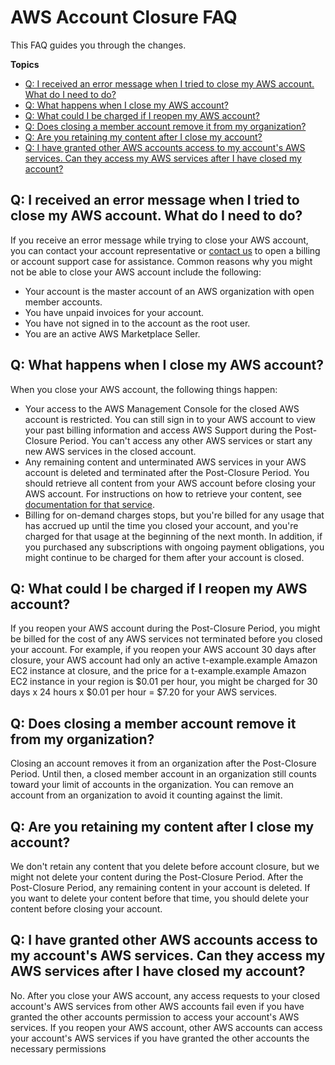 # AWS Account Closure FAQ<a name="account-closure-faq"></a>

This FAQ guides you through the changes\.

**Topics**
+ [Q: I received an error message when I tried to close my AWS account\. What do I need to do?](#closure-question-1)
+ [Q: What happens when I close my AWS account?](#closure-question-2)
+ [Q: What could I be charged if I reopen my AWS account?](#closure-question-3)
+ [Q: Does closing a member account remove it from my organization?](#closure-question-4)
+ [Q: Are you retaining my content after I close my account?](#closure-question-5)
+ [Q: I have granted other AWS accounts access to my account's AWS services\. Can they access my AWS services after I have closed my account?](#closure-question-6)

## Q: I received an error message when I tried to close my AWS account\. What do I need to do?<a name="closure-question-1"></a>

If you receive an error message while trying to close your AWS account, you can contact your account representative or [contact us](https://aws.amazon.com/contact-us/) to open a billing or account support case for assistance\. Common reasons why you might not be able to close your AWS account include the following:
+ Your account is the master account of an AWS organization with open member accounts\.
+ You have unpaid invoices for your account\.
+ You have not signed in to the account as the root user\.
+ You are an active AWS Marketplace Seller\. 

## Q: What happens when I close my AWS account?<a name="closure-question-2"></a>

When you close your AWS account, the following things happen:
+ Your access to the AWS Management Console for the closed AWS account is restricted\. You can still sign in to your AWS account to view your past billing information and access AWS Support during the Post\-Closure Period\. You can't access any other AWS services or start any new AWS services in the closed account\.
+ Any remaining content and unterminated AWS services in your AWS account is deleted and terminated after the Post\-Closure Period\. You should retrieve all content from your AWS account before closing your AWS account\. For instructions on how to retrieve your content, see [ documentation for that service](http://docs.aws.amazon.com/)\.
+ Billing for on\-demand charges stops, but you're billed for any usage that has accrued up until the time you closed your account, and you're charged for that usage at the beginning of the next month\. In addition, if you purchased any subscriptions with ongoing payment obligations, you might continue to be charged for them after your account is closed\.

## Q: What could I be charged if I reopen my AWS account?<a name="closure-question-3"></a>

If you reopen your AWS account during the Post\-Closure Period, you might be billed for the cost of any AWS services not terminated before you closed your account\. For example, if you reopen your AWS account 30 days after closure, your AWS account had only an active t\-example\.example Amazon EC2 instance at closure, and the price for a t\-example\.example Amazon EC2 instance in your region is $0\.01 per hour, you might be charged for 30 days x 24 hours x $0\.01 per hour = $7\.20 for your AWS services\. 

## Q: Does closing a member account remove it from my organization?<a name="closure-question-4"></a>

Closing an account removes it from an organization after the Post\-Closure Period\. Until then, a closed member account in an organization still counts toward your limit of accounts in the organization\. You can remove an account from an organization to avoid it counting against the limit\.

## Q: Are you retaining my content after I close my account?<a name="closure-question-5"></a>

We don't retain any content that you delete before account closure, but we might not delete your content during the Post\-Closure Period\. After the Post\-Closure Period, any remaining content in your account is deleted\. If you want to delete your content before that time, you should delete your content before closing your account\. 

## Q: I have granted other AWS accounts access to my account's AWS services\. Can they access my AWS services after I have closed my account?<a name="closure-question-6"></a>

No\. After you close your AWS account, any access requests to your closed account's AWS services from other AWS accounts fail even if you have granted the other accounts permission to access your account's AWS services\. If you reopen your AWS account, other AWS accounts can access your account's AWS services if you have granted the other accounts the necessary permissions